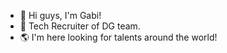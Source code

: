 - 🤘  Hi guys, I'm Gabi!
- 🧡  Tech Recruiter of DG team.
- 🌎  I'm here looking for talents around the world!
